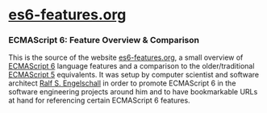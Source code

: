 
# [es6-features.org](http://es6-features.org/)

### ECMAScript 6: Feature Overview &amp; Comparison

This is the source of the website [es6-features.org](http://es6-features.org/),
a small overview of
[ECMAScript 6](http://wiki.ecmascript.org/doku.php?id=harmony:specification_drafts)
language features and a comparison to the older/traditional
[ECMAScript 5](http://www.ecma-international.org/publications/files/ECMA-ST/ECMA-262.pdf)
equivalents. It was setup by computer scientist and software
architect [Ralf S. Engelschall](mailto:rse@engelschall.com) in order to
promote ECMAScript 6 in the software engineering projects around him
and to have bookmarkable URLs at hand for referencing certain ECMAScript 6 features.

